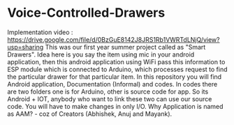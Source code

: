 # Voice-Controlled-Drawers
Implementation video : https://drive.google.com/file/d/0BzGuE8142J8JRS1Rb1VWRTdLNjQ/view?usp=sharing
This was our first year summer project called as "Smart Drawers". Idea here is you say the item using mic in your android application, then this android application using WiFi pass this information to ESP module which is connected to Arduino, which processes request to find the particular drawer for that particular item. In this repository you will find Android application, Documentation (Informal) and codes. In codes there are two folders one is for Arduino, other is source code for app. So its Android + IOT, anybody who want to link these two can use our source code. You will have to make changes in only I/O. Why Application is named as AAM? - coz of Creators (Abhishek, Anuj and Mayank). 
